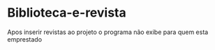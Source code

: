 # Biblioteca-e-revista

Apos inserir revistas ao projeto o programa não exibe para quem esta emprestado
